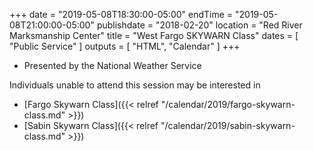 +++
date = "2019-05-08T18:30:00-05:00"
endTime = "2019-05-08T21:00:00-05:00"
publishdate = "2018-02-20"
location = "Red River Marksmanship Center"
title = "West Fargo SKYWARN Class"
dates = [ "Public Service" ]
outputs = [ "HTML", "Calendar" ]
+++
* Presented by the National Weather Service

<!--
* Sponsored by the [Red River Radio Amateurs](/)

This is a free class for Emergency Responders and members of the public. No
registration is required.
-->

Individuals unable to attend this session may be interested in

* [Fargo Skywarn Class]({{< relref "/calendar/2019/fargo-skywarn-class.md" >}})
* [Sabin Skywarn Class]({{< relref "/calendar/2019/sabin-skywarn-class.md" >}})

